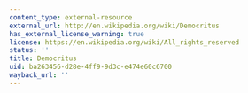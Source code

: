 ```yaml
---
content_type: external-resource
external_url: http://en.wikipedia.org/wiki/Democritus
has_external_license_warning: true
license: https://en.wikipedia.org/wiki/All_rights_reserved
status: ''
title: Democritus
uid: ba263456-d28e-4ff9-9d3c-e474e60c6700
wayback_url: ''
---
```

